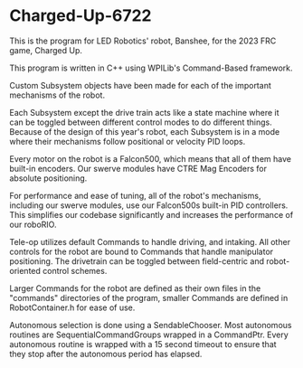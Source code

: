 # Charged-Up-6722
This is the program for LED Robotics' robot, Banshee, for the 2023 FRC game, Charged Up.

This program is written in C++ using WPILib's Command-Based framework. 

Custom Subsystem objects have been made for each of the important mechanisms of the robot. 

Each Subsystem except the drive train acts like a state machine where it can be toggled between different control modes to do different things. 
Because of the design of this year's robot, each Subsystem is in a mode where their mechanisms follow positional or velocity PID loops. 

Every motor on the robot is a Falcon500, which means that all of them have built-in encoders. 
Our swerve modules have CTRE Mag Encoders for absolute positioning.

For performance and ease of tuning, all of the robot's mechanisms, including our swerve modules, use our Falcon500s built-in PID controllers. 
This simplifies our codebase significantly and increases the performance of our roboRIO.

Tele-op utilizes default Commands to handle driving, and intaking. All other controls for the robot are bound to Commands that handle manipulator positioning. 
The drivetrain can be toggled between field-centric and robot-oriented control schemes. 

Larger Commands for the robot are defined as their own files in the "commands" directories of the program, smaller Commands are defined in RobotContainer.h for ease of use.

Autonomous selection is done using a SendableChooser. Most autonomous routines are SequentialCommandGroups wrapped in a CommandPtr. Every autonomous routine is wrapped with a 15 second timeout to ensure that they stop after the autonomous period has elapsed. 
